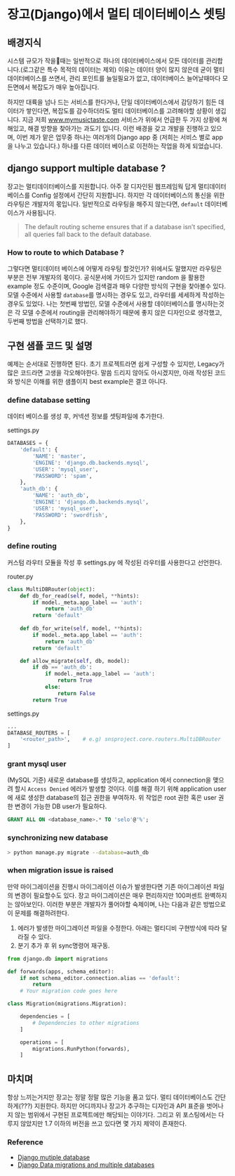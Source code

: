 # 장고(Django)에서 멀티 데이터베이스 셋팅

## 배경지식
시스템 규모가 작을때는 일반적으로 하나의 데이터베이스에서 모든 데이터를 관리합니다.(로그같은 특수 목적의 데이터는 제외) 이유는 데이터 양이 많지 않은데 굳이 멀티 데이터베이스를 쓰면서, 관리 포인트를 늘일필요가 없고, 데이터베이스 늘어날때마다 모든면에서 복잡도가 매우 높아집니다.

 하지만 대륙을 넘나 드는 서비스를 한다거나, 단일 데이터베이스에서 감당하기 힘든 데이터가 쌓인다면, 복잡도를 감수하더라도 멀티 데이터베이스를 고려해야할 상황이 생깁니다. 지금 저희 www.mymusictaste.com 서비스가 위에서 언급한 두 가지 상황에 쳐해있고, 해결 방향을 찾아가는 과도기 입니다. 이런 배경을 갖고 개발을 진행하고 있으며, 이번 제가 맡은 업무중 하나는 여러개의 Django app 중 (저희는 서비스 별로 app을 나누고 있습니다.) 하나를 다른 데이터 베이스로 이전하는 작업을 하게 되었습니다.

## django support multiple database ?
 장고는 멀티데이터베이스를 지원합니다.  아주 잘 디자인된 웹프레임웍 답게 멀티데이터 베이스를 Config 설정에서 간단히 지원합니다. 하지만 각 데이터베이스의 통신을 위한 라우팅은 개발자의 몫입니다. 일반적으로 라우팅을 해주지 않는다면,  `default` 데이터베이스가 사용됩니다.
 > The default routing scheme ensures that if a database isn’t specified, all queries fall back to the default database.

### How to route to which Database ?
그렇다면 멀티데이터 베이스에 어떻게 라우팅 할것인가? 위에서도 말했지만 라우팅은 부분은 전부 개발자의 몫이다. 공식문서에 가이드가 있지만 random 을 활용한 example 정도 수준이며,  Google 검색결과 매우 다양한 방식의 구현을 찾아볼수 있다. 모델 수준에서 사용할 `database`를 명시하는 경우도 있고,  라우터를 세세하게 작성하는 경우도 있었다. 나는 첫번째 방법인, 모델 수준에서 사용할 데이터베이스를 명시하는것은 각 모델 수준에서 routing을 관리해야하기 때문에 좋지 않은 디자인으로 생각했고, 두번째 방법을 선택하기로 했다.



## 구현 샘플 코드 및 설명
예제는 순서대로 진행하면 된다. 초기 프로젝트라면 쉽게 구성할 수 있지만, Legacy가 많은 코드라면 고생을 각오해야한다.
말씀 드리지 않아도 아시겠지만, 아래 작성된 코드와 방식은 이해를 위한 샘플이지 best example은 결코 아니다.

### define database setting
데이터 베이스를 생성 후, 커넥션 정보를 셋팅파일에 추가한다.

settings.py

```python
DATABASES = {
    'default': {
        'NAME': 'master',
        'ENGINE': 'django.db.backends.mysql',
        'USER': 'mysql_user',
        'PASSWORD': 'spam',
    },
    'auth_db': {
        'NAME': 'auth_db',
        'ENGINE': 'django.db.backends.mysql',
        'USER': 'mysql_user',
        'PASSWORD': 'swordfish',
    },
}
```

### define routing
커스텀 라우터 모듈을 작성 후 settings.py 에 작성된 라우터를 사용한다고 선언한다.

router.py

```python
class MultiDBRouter(object):
	def db_for_read(self, model, **hints):
		if model._meta.app_label == 'auth':
			return 'auth_db'
		return 'default'
		
	def db_for_write(self, model, **hints):
		if model._meta.app_label == 'auth':
			return 'auth_db'
		return 'default'

    def allow_migrate(self, db, model):
	    if db == 'auth_db':
	        if model._meta.app_label == 'auth':
	            return True
	        else:
	            return False
	    return True
```


settings.py

```python
...
DATABASE_ROUTERS = [
    '<router_path>',    # e.g) snsproject.core.routers.MultiDBRouter
]
```

### grant mysql user
(MySQL 기준) 새로운 database를 생성하고, application 에서 connection을 맺으려 할시 `Access Denied` 에러가 발생할 것이다. 이를 해결 하기 위해 application user에 새로 생성한 database의 접근 권한을 부여하자. 위 작업은 root 권한 혹은 user 권한 변경이 가능한 DB user가 필요하다.

```sql
GRANT ALL ON <database_name>.* TO 'selo'@'%';
```

### synchronizing new database
```bash
> python manage.py migrate --database=auth_db
```

### when migration issue is raised
만약 마이그레이션을 진행시 마이그레이션 이슈가 발생한다면 기존 마이그레이션 파일의 변경이 필요할수도 있다. 장고 마이그레이션은 매우 편리하지만 100퍼센트 완벽하지는 않아보인다. 이러한 부분은 개발자가 풀어야할 숙제이며, 나는 다음과 같은 방법으로 이 문제를 해결하려한다.

1. 에러가 발생한 마이그레이션 파일을 수정한다. 아래는 멀티디비 구현방식에 따라 달라질 수 있다.
2. 분기 추가 후 위 sync명령어 재구동.

```python
from django.db import migrations

def forwards(apps, schema_editor):
    if not schema_editor.connection.alias == 'default':
        return
    # Your migration code goes here

class Migration(migrations.Migration):

    dependencies = [
        # Dependencies to other migrations
    ]

    operations = [
        migrations.RunPython(forwards),
    ]
```

## 마치며
항상 느끼는거지만 장고는 정말 정말 많은 기능을 품고 있다. 멀티 데이터베이스도 간단하게(???) 지원한다. 하지만 어디까지나 장고가 추구하는 디자인과 API 표준을 벗어나지 않는 범위에서 구현된 프로젝트에만 해당되는 이야기다. 그리고 위 포스팅에서는 다루지 않았지만 1.7 이하의 버전을 쓰고 있다면 몇 가지 제약이 존재한다.


### Reference
* [Django mutiple database](https://docs.djangoproject.com/en/1.7/topics/db/multi-db/)
* [Django Data migrations and multiple databases](
https://docs.djangoproject.com/en/1.9/howto/writing-migrations/#data-migrations-and-multiple-databases)
